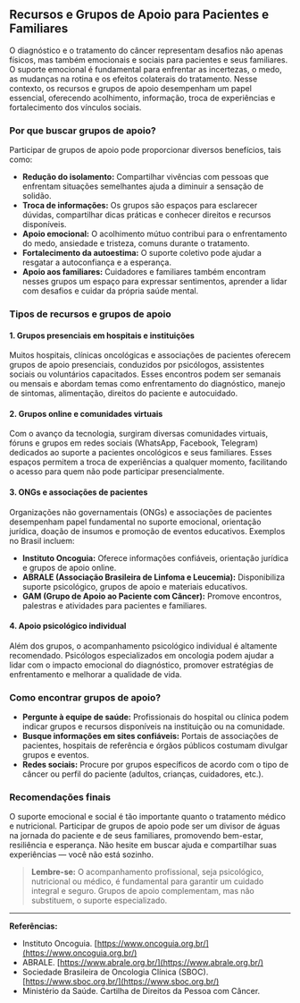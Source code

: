 ## Recursos e Grupos de Apoio para Pacientes e Familiares

O diagnóstico e o tratamento do câncer representam desafios não apenas físicos, mas também emocionais e sociais para pacientes e seus familiares. O suporte emocional é fundamental para enfrentar as incertezas, o medo, as mudanças na rotina e os efeitos colaterais do tratamento. Nesse contexto, os recursos e grupos de apoio desempenham um papel essencial, oferecendo acolhimento, informação, troca de experiências e fortalecimento dos vínculos sociais.

### Por que buscar grupos de apoio?

Participar de grupos de apoio pode proporcionar diversos benefícios, tais como:

- **Redução do isolamento:** Compartilhar vivências com pessoas que enfrentam situações semelhantes ajuda a diminuir a sensação de solidão.
- **Troca de informações:** Os grupos são espaços para esclarecer dúvidas, compartilhar dicas práticas e conhecer direitos e recursos disponíveis.
- **Apoio emocional:** O acolhimento mútuo contribui para o enfrentamento do medo, ansiedade e tristeza, comuns durante o tratamento.
- **Fortalecimento da autoestima:** O suporte coletivo pode ajudar a resgatar a autoconfiança e a esperança.
- **Apoio aos familiares:** Cuidadores e familiares também encontram nesses grupos um espaço para expressar sentimentos, aprender a lidar com desafios e cuidar da própria saúde mental.

### Tipos de recursos e grupos de apoio

#### 1. **Grupos presenciais em hospitais e instituições**

Muitos hospitais, clínicas oncológicas e associações de pacientes oferecem grupos de apoio presenciais, conduzidos por psicólogos, assistentes sociais ou voluntários capacitados. Esses encontros podem ser semanais ou mensais e abordam temas como enfrentamento do diagnóstico, manejo de sintomas, alimentação, direitos do paciente e autocuidado.

#### 2. **Grupos online e comunidades virtuais**

Com o avanço da tecnologia, surgiram diversas comunidades virtuais, fóruns e grupos em redes sociais (WhatsApp, Facebook, Telegram) dedicados ao suporte a pacientes oncológicos e seus familiares. Esses espaços permitem a troca de experiências a qualquer momento, facilitando o acesso para quem não pode participar presencialmente.

#### 3. **ONGs e associações de pacientes**

Organizações não governamentais (ONGs) e associações de pacientes desempenham papel fundamental no suporte emocional, orientação jurídica, doação de insumos e promoção de eventos educativos. Exemplos no Brasil incluem:

- **Instituto Oncoguia:** Oferece informações confiáveis, orientação jurídica e grupos de apoio online.
- **ABRALE (Associação Brasileira de Linfoma e Leucemia):** Disponibiliza suporte psicológico, grupos de apoio e materiais educativos.
- **GAM (Grupo de Apoio ao Paciente com Câncer):** Promove encontros, palestras e atividades para pacientes e familiares.

#### 4. **Apoio psicológico individual**

Além dos grupos, o acompanhamento psicológico individual é altamente recomendado. Psicólogos especializados em oncologia podem ajudar a lidar com o impacto emocional do diagnóstico, promover estratégias de enfrentamento e melhorar a qualidade de vida.

### Como encontrar grupos de apoio?

- **Pergunte à equipe de saúde:** Profissionais do hospital ou clínica podem indicar grupos e recursos disponíveis na instituição ou na comunidade.
- **Busque informações em sites confiáveis:** Portais de associações de pacientes, hospitais de referência e órgãos públicos costumam divulgar grupos e eventos.
- **Redes sociais:** Procure por grupos específicos de acordo com o tipo de câncer ou perfil do paciente (adultos, crianças, cuidadores, etc.).

### Recomendações finais

O suporte emocional e social é tão importante quanto o tratamento médico e nutricional. Participar de grupos de apoio pode ser um divisor de águas na jornada do paciente e de seus familiares, promovendo bem-estar, resiliência e esperança. Não hesite em buscar ajuda e compartilhar suas experiências — você não está sozinho.

> **Lembre-se:** O acompanhamento profissional, seja psicológico, nutricional ou médico, é fundamental para garantir um cuidado integral e seguro. Grupos de apoio complementam, mas não substituem, o suporte especializado.

---

**Referências:**

- Instituto Oncoguia. [https://www.oncoguia.org.br/](https://www.oncoguia.org.br/)
- ABRALE. [https://www.abrale.org.br/](https://www.abrale.org.br/)
- Sociedade Brasileira de Oncologia Clínica (SBOC). [https://www.sboc.org.br/](https://www.sboc.org.br/)
- Ministério da Saúde. Cartilha de Direitos da Pessoa com Câncer.